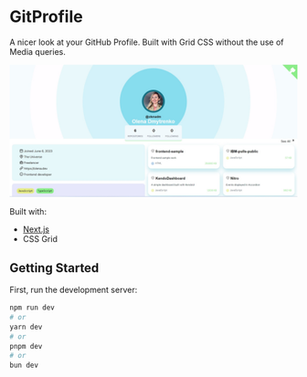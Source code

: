 # GitProfile

A nicer look at your GitHub Profile. Built with Grid CSS without the use of Media queries.

![demo](https://github.com/olenadm/yourgitprofile/blob/a5799d8c02751f4a59852a77956e5f6a33baaf33/public/img/git.jpg)

Built with:

- [Next.js](https://nextjs.org/)
- CSS Grid 

## Getting Started

First, run the development server:

```bash
npm run dev
# or
yarn dev
# or
pnpm dev
# or
bun dev
```

